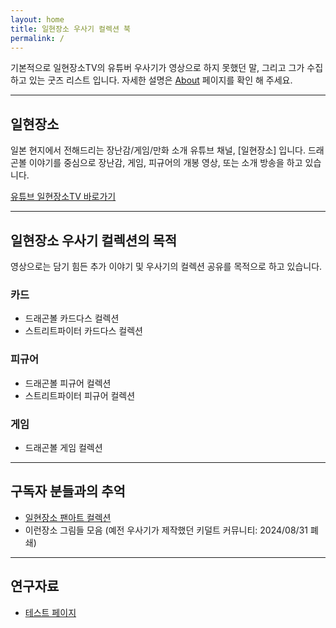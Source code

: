 ```yaml
---
layout: home
title: 일현장소 우사기 컬렉션 북
permalink: /
---
```


기본적으로 일현장소TV의 유튜버 우사기가 영상으로 하지 못했던 말, 그리고 그가 수집하고 있는 굿즈 리스트 입니다. 
자세한 설명은 [About](./pages/about/) 페이지를 확인 해 주세요. 

---

## 일현장소
일본 현지에서 전해드리는 장난감/게임/만화 소개 유튜브 채널, [일현장소] 입니다. 
드래곤볼 이야기를 중심으로 장난감, 게임, 피규어의 개봉 영상, 또는 소개 방송을 하고 있습니다.

[유튜브 일현장소TV 바로가기](https://www.youtube.com/@hdmi)

---

## 일현장소 우사기 컬렉션의 목적
영상으로는 담기 힘든 추가 이야기 및 우사기의 컬렉션 공유를 목적으로 하고 있습니다. 

### 카드
- 드래곤볼 카드다스 컬렉션
- 스트리트파이터 카드다스 컬렉션

### 피규어
- 드래곤볼 피규어 컬렉션
- 스트리트파이터 피규어 컬렉션

### 게임
- 드래곤볼 게임 컬렉션

---

## 구독자 분들과의 추억
- [일현장소 팬아트 컬렉션](./pages/fanart/)
- 이런장소 그림들 모음 (예전 우사기가 제작했던 키덜트 커뮤니티: 2024/08/31 폐쇄)

---

## 연구자료
- [테스트 페이지](TestReadMe.md)
